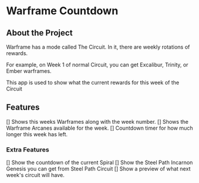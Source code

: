 # Warframe Countdown

## About the Project

Warframe has a mode called The Circuit. In it, there are weekly rotations of rewards.

For example, on Week 1 of normal Circuit, you can get Excalibur, Trinity, or Ember warframes.

This app is used to show what the current rewards for this week of the Circuit

## Features

[] Shows this weeks Warframes along with the week number.
[] Shows the Warframe Arcanes available for the week.
[] Countdown timer for how much longer this week has left.

### Extra Features

[] Show the countdown of the current Spiral
[] Show the Steel Path Incarnon Genesis you can get from Steel Path Circuit
[] Show a preview of what next week's circuit will have.
